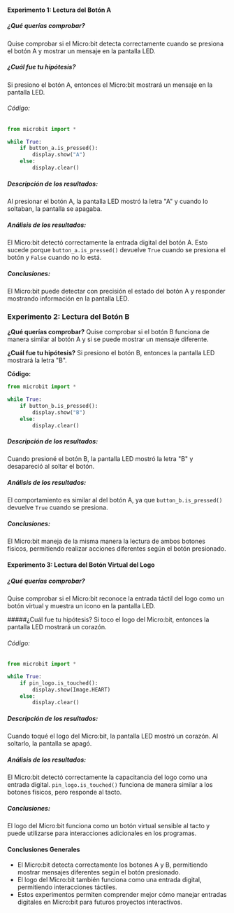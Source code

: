 
#### Experimento 1: Lectura del Botón A

##### ¿Qué querías comprobar?
Quise comprobar si el Micro:bit detecta correctamente cuando se presiona el botón A y mostrar un mensaje en la pantalla LED.

##### ¿Cuál fue tu hipótesis?
Si presiono el botón A, entonces el Micro:bit mostrará un mensaje en la pantalla LED.

###### Código:
```python
from microbit import *

while True:
    if button_a.is_pressed():
        display.show("A")
    else:
        display.clear()
```

##### Descripción de los resultados:
Al presionar el botón A, la pantalla LED mostró la letra "A" y cuando lo soltaban, la pantalla se apagaba.

##### Análisis de los resultados:
El Micro:bit detectó correctamente la entrada digital del botón A. Esto sucede porque `button_a.is_pressed()` devuelve `True` cuando se presiona el botón y `False` cuando no lo está.

##### Conclusiones:
El Micro:bit puede detectar con precisión el estado del botón A y responder mostrando información en la pantalla LED.


### **Experimento 2: Lectura del Botón B**

**¿Qué querías comprobar?**
Quise comprobar si el botón B funciona de manera similar al botón A y si se puede mostrar un mensaje diferente.

**¿Cuál fue tu hipótesis?**
Si presiono el botón B, entonces la pantalla LED mostrará la letra "B".

**Código:**
```python
from microbit import *

while True:
    if button_b.is_pressed():
        display.show("B")
    else:
        display.clear()
```

##### Descripción de los resultados:
Cuando presioné el botón B, la pantalla LED mostró la letra "B" y desapareció al soltar el botón.

##### Análisis de los resultados:
El comportamiento es similar al del botón A, ya que `button_b.is_pressed()` devuelve `True` cuando se presiona.

##### Conclusiones:
El Micro:bit maneja de la misma manera la lectura de ambos botones físicos, permitiendo realizar acciones diferentes según el botón presionado.


#### Experimento 3: Lectura del Botón Virtual del Logo

##### ¿Qué querías comprobar?
Quise comprobar si el Micro:bit reconoce la entrada táctil del logo como un botón virtual y muestra un icono en la pantalla LED.

#####¿Cuál fue tu hipótesis?
Si toco el logo del Micro:bit, entonces la pantalla LED mostrará un corazón.

###### Código:
```python
from microbit import *

while True:
    if pin_logo.is_touched():
        display.show(Image.HEART)
    else:
        display.clear()
```

##### Descripción de los resultados:
Cuando toqué el logo del Micro:bit, la pantalla LED mostró un corazón. Al soltarlo, la pantalla se apagó.

##### Análisis de los resultados:
El Micro:bit detectó correctamente la capacitancia del logo como una entrada digital. `pin_logo.is_touched()` funciona de manera similar a los botones físicos, pero responde al tacto.

##### Conclusiones:
El logo del Micro:bit funciona como un botón virtual sensible al tacto y puede utilizarse para interacciones adicionales en los programas.



#### Conclusiones Generales
- El Micro:bit detecta correctamente los botones A y B, permitiendo mostrar mensajes diferentes según el botón presionado.
- El logo del Micro:bit también funciona como una entrada digital, permitiendo interacciones táctiles.
- Estos experimentos permiten comprender mejor cómo manejar entradas digitales en Micro:bit para futuros proyectos interactivos.


